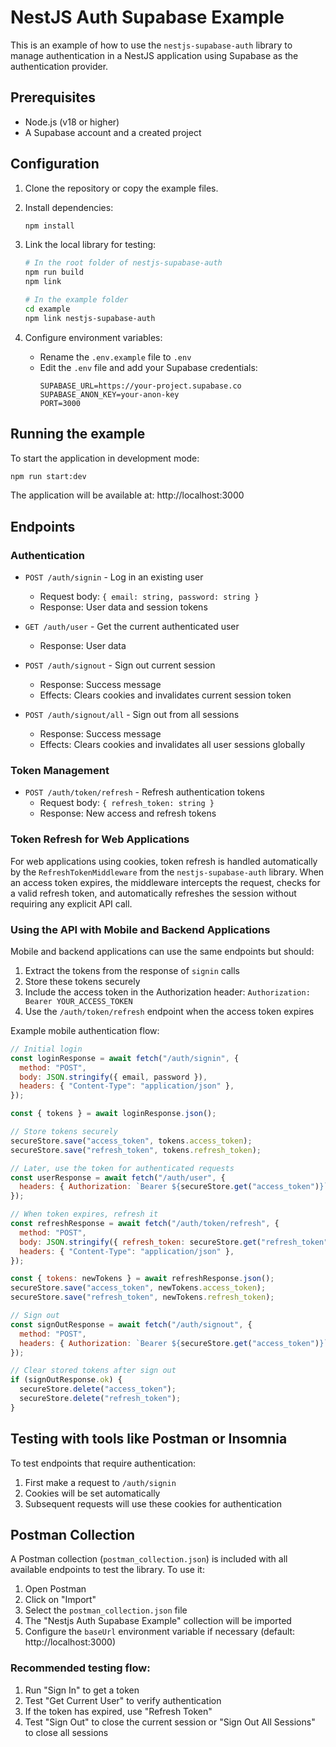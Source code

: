 # NestJS Auth Supabase Example

This is an example of how to use the `nestjs-supabase-auth` library to manage authentication in a NestJS application using Supabase as the authentication provider.

## Prerequisites

- Node.js (v18 or higher)
- A Supabase account and a created project

## Configuration

1. Clone the repository or copy the example files.

2. Install dependencies:

   ```bash
   npm install
   ```

3. Link the local library for testing:

   ```bash
   # In the root folder of nestjs-supabase-auth
   npm run build
   npm link

   # In the example folder
   cd example
   npm link nestjs-supabase-auth
   ```

4. Configure environment variables:
   - Rename the `.env.example` file to `.env`
   - Edit the `.env` file and add your Supabase credentials:
     ```
     SUPABASE_URL=https://your-project.supabase.co
     SUPABASE_ANON_KEY=your-anon-key
     PORT=3000
     ```

## Running the example

To start the application in development mode:

```bash
npm run start:dev
```

The application will be available at: http://localhost:3000

## Endpoints

### Authentication

- `POST /auth/signin` - Log in an existing user

  - Request body: `{ email: string, password: string }`
  - Response: User data and session tokens

- `GET /auth/user` - Get the current authenticated user

  - Response: User data

- `POST /auth/signout` - Sign out current session

  - Response: Success message
  - Effects: Clears cookies and invalidates current session token

- `POST /auth/signout/all` - Sign out from all sessions

  - Response: Success message
  - Effects: Clears cookies and invalidates all user sessions globally

### Token Management

- `POST /auth/token/refresh` - Refresh authentication tokens
  - Request body: `{ refresh_token: string }`
  - Response: New access and refresh tokens

### Token Refresh for Web Applications

For web applications using cookies, token refresh is handled automatically by the `RefreshTokenMiddleware` from the `nestjs-supabase-auth` library. When an access token expires, the middleware intercepts the request, checks for a valid refresh token, and automatically refreshes the session without requiring any explicit API call.

### Using the API with Mobile and Backend Applications

Mobile and backend applications can use the same endpoints but should:

1. Extract the tokens from the response of `signin` calls
2. Store these tokens securely
3. Include the access token in the Authorization header: `Authorization: Bearer YOUR_ACCESS_TOKEN`
4. Use the `/auth/token/refresh` endpoint when the access token expires

Example mobile authentication flow:

```javascript
// Initial login
const loginResponse = await fetch("/auth/signin", {
  method: "POST",
  body: JSON.stringify({ email, password }),
  headers: { "Content-Type": "application/json" },
});

const { tokens } = await loginResponse.json();

// Store tokens securely
secureStore.save("access_token", tokens.access_token);
secureStore.save("refresh_token", tokens.refresh_token);

// Later, use the token for authenticated requests
const userResponse = await fetch("/auth/user", {
  headers: { Authorization: `Bearer ${secureStore.get("access_token")}` },
});

// When token expires, refresh it
const refreshResponse = await fetch("/auth/token/refresh", {
  method: "POST",
  body: JSON.stringify({ refresh_token: secureStore.get("refresh_token") }),
  headers: { "Content-Type": "application/json" },
});

const { tokens: newTokens } = await refreshResponse.json();
secureStore.save("access_token", newTokens.access_token);
secureStore.save("refresh_token", newTokens.refresh_token);

// Sign out
const signOutResponse = await fetch("/auth/signout", {
  method: "POST",
  headers: { Authorization: `Bearer ${secureStore.get("access_token")}` },
});

// Clear stored tokens after sign out
if (signOutResponse.ok) {
  secureStore.delete("access_token");
  secureStore.delete("refresh_token");
}
```

## Testing with tools like Postman or Insomnia

To test endpoints that require authentication:

1. First make a request to `/auth/signin`
2. Cookies will be set automatically
3. Subsequent requests will use these cookies for authentication

## Postman Collection

A Postman collection (`postman_collection.json`) is included with all available endpoints to test the library. To use it:

1. Open Postman
2. Click on "Import"
3. Select the `postman_collection.json` file
4. The "Nestjs Auth Supabase Example" collection will be imported
5. Configure the `baseUrl` environment variable if necessary (default: http://localhost:3000)

### Recommended testing flow:

1. Run "Sign In" to get a token
2. Test "Get Current User" to verify authentication
3. If the token has expired, use "Refresh Token"
4. Test "Sign Out" to close the current session or "Sign Out All Sessions" to close all sessions
